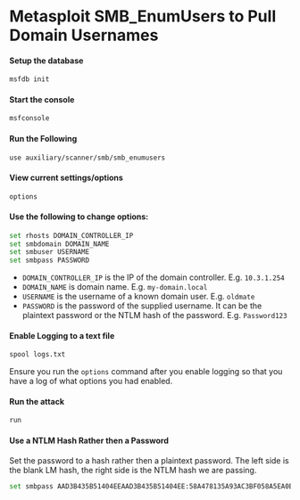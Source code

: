 # Metasploit SMB_EnumUsers to Pull Domain Usernames


#### Setup the database
```bash
msfdb init
```

#### Start the console
```bash
msfconsole
```

#### Run the Following
```bash
use auxiliary/scanner/smb/smb_enumusers
```

#### View current settings/options
```bash
options
```

#### Use the following to change options:
```bash
set rhosts DOMAIN_CONTROLLER_IP
set smbdomain DOMAIN_NAME
set smbuser USERNAME
set smbpass PASSWORD
```

 - `DOMAIN_CONTROLLER_IP` is the IP of the domain controller. E.g. `10.3.1.254`
 - `DOMAIN_NAME` is domain name. E.g. `my-domain.local`
 - `USERNAME` is the username of a known domain user. E.g. `oldmate`
 - `PASSWORD` is the password of the supplied username. It can be the plaintext password or the NTLM hash of the password. E.g. `Password123`


#### Enable Logging to a text file
```bash
spool logs.txt
```

Ensure you run the `options` command after you enable logging so that you have a log of what options you had enabled.

#### Run the attack
```bash
run
```

#### Use a NTLM Hash Rather then a Password
Set the password to a hash rather then a plaintext password. The left side is the blank LM hash, the right side is the NTLM hash we are passing.
```bash
set smbpass AAD3B435B51404EEAAD3B435B51404EE:58A478135A93AC3BF058A5EA0E8FDB71
```